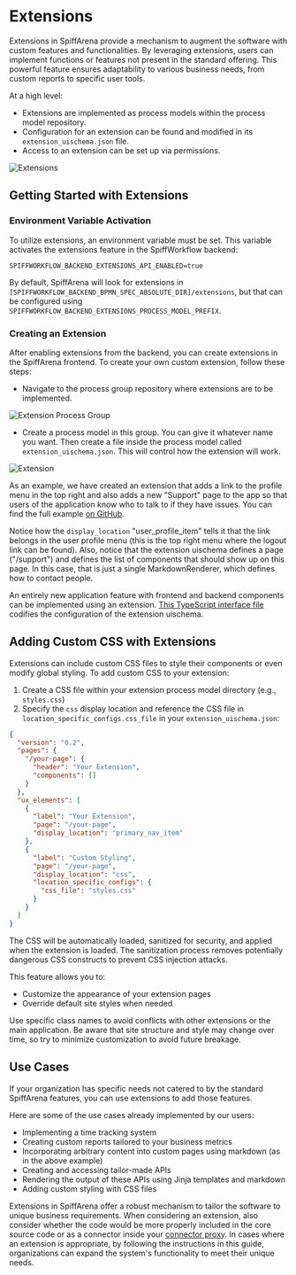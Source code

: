 # Extensions

Extensions in SpiffArena provide a mechanism to augment the software with custom features and functionalities.
By leveraging extensions, users can implement functions or features not present in the standard offering.
This powerful feature ensures adaptability to various business needs, from custom reports to specific user tools.

At a high level:

- Extensions are implemented as process models within the process model repository.
- Configuration for an extension can be found and modified in its `extension_uischema.json` file.
- Access to an extension can be set up via permissions.

![Extensions](/images/Extensions_dashboard.png)

## Getting Started with Extensions

### Environment Variable Activation

To utilize extensions, an environment variable must be set.
This variable activates the extensions feature in the SpiffWorkflow backend:

    SPIFFWORKFLOW_BACKEND_EXTENSIONS_API_ENABLED=true

By default, SpiffArena will look for extensions in `[SPIFFWORKFLOW_BACKEND_BPMN_SPEC_ABSOLUTE_DIR]/extensions`, but that can be configured using `SPIFFWORKFLOW_BACKEND_EXTENSIONS_PROCESS_MODEL_PREFIX`.

### Creating an Extension

After enabling extensions from the backend, you can create extensions in the SpiffArena frontend.
To create your own custom extension, follow these steps:

- Navigate to the process group repository where extensions are to be implemented.

![Extension Process Group](/images/Extension1.png)

- Create a process model in this group. You can give it whatever name you want. Then create a file inside the process model called `extension_uischema.json`. This will control how the extension will work.

![Extension](/images/Extension_UI_schema.png)

As an example, we have created an extension that adds a link to the profile menu in the top right and also adds a new "Support" page to the app so that users of the application know who to talk to if they have issues.
You can find the full example [on GitHub](https://github.com/sartography/sample-process-models/tree/sample-models-1/extensions/support).

Notice how the `display_location` "user_profile_item" tells it that the link belongs in the user profile menu (this is the top right menu where the logout link can be found).
Also, notice that the extension uischema defines a page ("/support") and defines the list of components that should show up on this page.
In this case, that is just a single MarkdownRenderer, which defines how to contact people.

An entirely new application feature with frontend and backend components can be implemented using an extension.
[This TypeScript interface file](https://github.com/sartography/spiff-arena/blob/main/spiffworkflow-frontend/src/extension_ui_schema_interfaces.ts) codifies the configuration of the extension uischema.

## Adding Custom CSS with Extensions

Extensions can include custom CSS files to style their components or even modify global styling. To add custom CSS to your extension:

1. Create a CSS file within your extension process model directory (e.g., `styles.css`)
2. Specify the `css` display location and reference the CSS file in `location_specific_configs.css_file` in your `extension_uischema.json`:

```json
{
  "version": "0.2",
  "pages": {
    "/your-page": {
      "header": "Your Extension",
      "components": []
    }
  },
  "ux_elements": [
    {
      "label": "Your Extension",
      "page": "/your-page",
      "display_location": "primary_nav_item"
    },
    {
      "label": "Custom Styling",
      "page": "/your-page",
      "display_location": "css",
      "location_specific_configs": {
        "css_file": "styles.css"
      }
    }
  ]
}
```

The CSS will be automatically loaded, sanitized for security, and applied when the extension is loaded. The sanitization process removes potentially dangerous CSS constructs to prevent CSS injection attacks.

This feature allows you to:

- Customize the appearance of your extension pages
- Override default site styles when needed

Use specific class names to avoid conflicts with other extensions or the main application.
Be aware that site structure and style may change over time, so try to minimize customization to avoid future breakage.

## Use Cases

If your organization has specific needs not catered to by the standard SpiffArena features, you can use extensions to add those features.

Here are some of the use cases already implemented by our users:

- Implementing a time tracking system
- Creating custom reports tailored to your business metrics
- Incorporating arbitrary content into custom pages using markdown (as in the above example)
- Creating and accessing tailor-made APIs
- Rendering the output of these APIs using Jinja templates and markdown
- Adding custom styling with CSS files

Extensions in SpiffArena offer a robust mechanism to tailor the software to unique business requirements.
When considering an extension, also consider whether the code would be more properly included in the core source code or as a connector inside your [connector proxy](connector_proxy).
In cases where an extension is appropriate, by following the instructions in this guide, organizations can expand the system's functionality to meet their unique needs.
